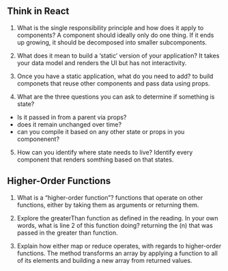 
## Think in React 

1. What is the single responsibility principle and how does it apply to components? A component should ideally only do one thing. If it ends up growing, it should be decomposed into smaller subcomponents.

2. What does it mean to build a ‘static’ version of your application? It takes your data model and renders the UI but has not interactivity.

3. Once you have a static application, what do you need to add? to build componets that reuse other components and pass data using props.

4. What are the three questions you can ask to determine if something is state?
 - Is it passed in from a parent via props?
 - does it remain unchanged over time?
 - can you compile it based on any other state or props in you componenent?

5. How can you identify where state needs to live? Identify every component that renders somthing based on that states.

## Higher-Order Functions

1. What is a “higher-order function”? functions that operate on other functions, either by taking them as arguments or returning them.

2. Explore the greaterThan function as defined in the reading. In your own words, what is line 2 of this function doing? returning the (n) that was passed in the greater than function.

3. Explain how either map or reduce operates, with regards to higher-order functions. The method transforms an array by applying a function to all of its elements and building a new array from returned values.
